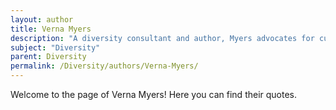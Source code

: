 ```yaml
---
layout: author
title: Verna Myers
description: "A diversity consultant and author, Myers advocates for cultural competence in organizations and encourages individuals to confront their biases."
subject: "Diversity"
parent: Diversity
permalink: /Diversity/authors/Verna-Myers/
---
```


Welcome to the page of Verna Myers! Here you can find their quotes.
